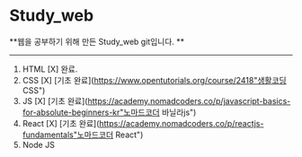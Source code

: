 # Study_web
**웹을 공부하기 위해 만든 Study_web git입니다. **

<hr />

1. HTML
  [X] 완료.  
2. CSS
  [X] [기초 완료](https://www.opentutorials.org/course/2418"생활코딩 CSS")
3. JS
  [X] [기초 완료](https://academy.nomadcoders.co/p/javascript-basics-for-absolute-beginners-kr"노마드코더 바닐라js")
4. React 
  [X] [기초 완료](https://academy.nomadcoders.co/p/reactjs-fundamentals"노마드코더 React")
5. Node JS
